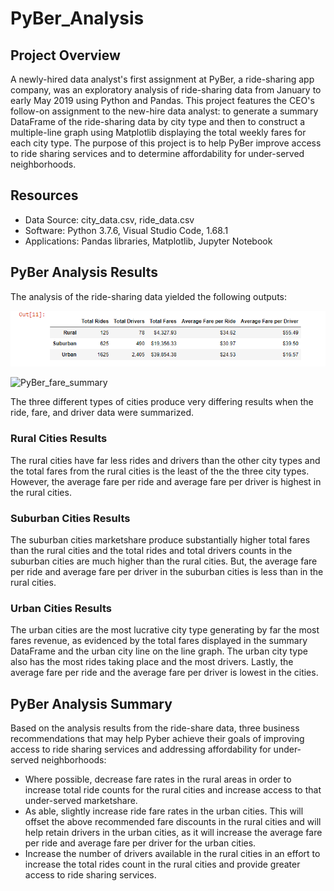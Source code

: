 # PyBer_Analysis

## Project Overview
A newly-hired data analyst's first assignment at PyBer, a ride-sharing app company, was an exploratory analysis of ride-sharing data from January to early May 2019 using Python and Pandas.  This project features the CEO's follow-on assignment to the new-hire data analyst: to generate a summary DataFrame of the ride-sharing data by city type and then to construct a multiple-line graph using Matplotlib displaying the total weekly fares for each city type.  The purpose of this project is to help PyBer improve access to ride sharing services and to determine affordability for under-served neighborhoods.

## Resources
- Data Source: city_data.csv, ride_data.csv
- Software: Python 3.7.6, Visual Studio Code, 1.68.1
- Applications: Pandas libraries, Matplotlib, Jupyter Notebook

## PyBer Analysis Results
The analysis of the ride-sharing data yielded the following outputs:

![summary_DataFrame](https://github.com/mewers2/PyBer_Analysis/blob/main/Analysis/summary_DataFrame.png)

![PyBer_fare_summary](https://github.com/mewers2/PyBer_Analysis/tree/main/Analysis/PyBer_fare_summary.png)

The three different types of cities produce very differing results when the ride, fare, and driver data were summarized.  

### Rural Cities Results
The rural cities have far less rides and drivers than the other city types and the total fares from the rural cities is the least of the the three city types.  However, the average fare per ride and average fare per driver is highest in the rural cities.  

### Suburban Cities Results
The suburban cities marketshare produce substantially higher total fares than the rural cities and the total rides and total drivers counts in the suburban cities are much higher than the rural cities.  But, the average fare per ride and average fare per driver in the suburban cities is less than in the rural cities.

### Urban Cities Results
The urban cities are the most lucrative city type generating by far the most fares revenue, as evidenced by the total fares displayed in the summary DataFrame and the urban city line on the line graph.  The urban city type also has the most rides taking place and the most drivers.  Lastly, the average fare per ride and the average fare per driver is lowest in the cities.

## PyBer Analysis Summary
Based on the analysis results from the ride-share data, three business recommendations that may help Pyber achieve their goals of improving access to ride sharing services and addressing affordability for under-served neighborhoods:
- Where possible, decrease fare rates in the rural areas in order to increase total ride counts for the rural cities and increase access to that under-served marketshare.
- As able, slightly increase ride fare rates in the urban cities.  This will offset the above recommended fare discounts in the rural cities and will help retain drivers in the urban cities, as it will increase the average fare per ride and average fare per driver for the urban cities.
- Increase the number of drivers available in the rural cities in an effort to increase the total rides count in the rural cities and provide greater access to ride sharing services.